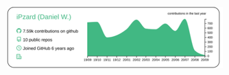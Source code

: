 
[![](https://raw.githubusercontent.com/iPzard/iPzard/master/profile-summary-card-output/vue/0-profile-details.svg)]()
